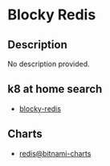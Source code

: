 # Blocky Redis

## Description

No description provided.

## k8 at home search

- [blocky-redis](https://nanne.dev/k8s-at-home-search/#/blocky-redis)

## Charts

- [redis@bitnami-charts](https://charts.bitnami.com/bitnami/)
